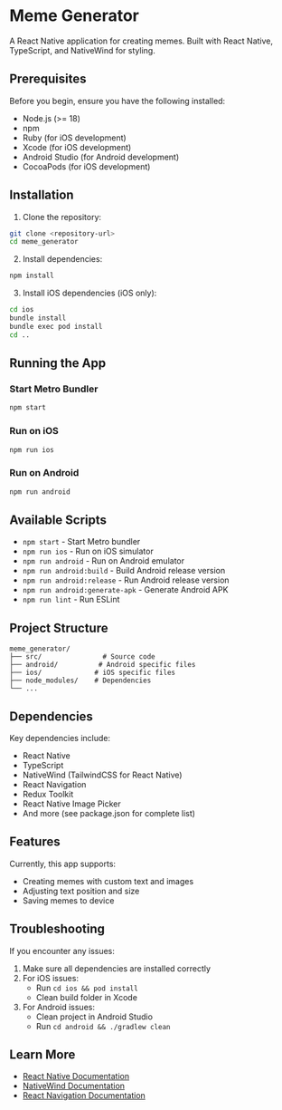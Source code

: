 # Meme Generator

A React Native application for creating memes. Built with React Native, TypeScript, and NativeWind for styling.

## Prerequisites

Before you begin, ensure you have the following installed:

- Node.js (>= 18)
- npm
- Ruby (for iOS development)
- Xcode (for iOS development)
- Android Studio (for Android development)
- CocoaPods (for iOS development)

## Installation

1. Clone the repository:

```sh
git clone <repository-url>
cd meme_generator
```

2. Install dependencies:

```sh
npm install
```

3. Install iOS dependencies (iOS only):

```sh
cd ios
bundle install
bundle exec pod install
cd ..
```

## Running the App

### Start Metro Bundler

```sh
npm start
```

### Run on iOS

```sh
npm run ios
```

### Run on Android

```sh
npm run android
```

## Available Scripts

- `npm start` - Start Metro bundler
- `npm run ios` - Run on iOS simulator
- `npm run android` - Run on Android emulator
- `npm run android:build` - Build Android release version
- `npm run android:release` - Run Android release version
- `npm run android:generate-apk` - Generate Android APK
- `npm run lint` - Run ESLint

## Project Structure

```
meme_generator/
├── src/               # Source code
├── android/          # Android specific files
├── ios/             # iOS specific files
├── node_modules/    # Dependencies
└── ...
```

## Dependencies

Key dependencies include:

- React Native
- TypeScript
- NativeWind (TailwindCSS for React Native)
- React Navigation
- Redux Toolkit
- React Native Image Picker
- And more (see package.json for complete list)

## Features

Currently, this app supports:

- Creating memes with custom text and images
- Adjusting text position and size
- Saving memes to device

## Troubleshooting

If you encounter any issues:

1. Make sure all dependencies are installed correctly
2. For iOS issues:
   - Run `cd ios && pod install`
   - Clean build folder in Xcode
3. For Android issues:
   - Clean project in Android Studio
   - Run `cd android && ./gradlew clean`

## Learn More

- [React Native Documentation](https://reactnative.dev)
- [NativeWind Documentation](https://www.nativewind.dev)
- [React Navigation Documentation](https://reactnavigation.org)
